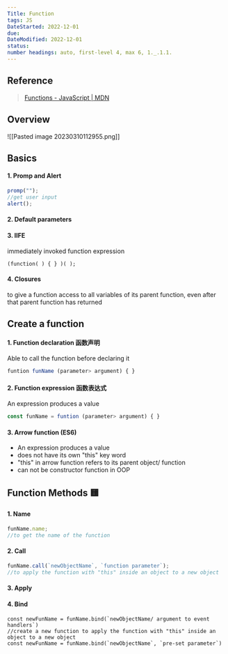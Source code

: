 ```yaml
---
Title: Function
tags: JS
DateStarted: 2022-12-01
due:
DateModified: 2022-12-01
status:
number headings: auto, first-level 4, max 6, 1._.1.1.
---
```


## Reference

> [Functions - JavaScript | MDN](https://developer.mozilla.org/en-US/docs/Web/JavaScript/Guide/Functions)

## Overview

![[Pasted image 20230310112955.png]]

## Basics

#### 1. Promp and Alert

```js
promp("");
//get user input
alert();
```

#### 2. Default parameters

#### 3. IIFE

immediately invoked function expression

```JS
(function( ) { } )( );
```

#### 4. Closures

to give a function access to all variables of its parent function, even after that parent function has returned

## Create a function

#### 1. Function declaration 函数声明

Able to call the function before declaring it

```js
funtion funName (parameter> argument) { }
```

#### 2. Function expression 函数表达式

An expression produces a value

```js
const funName = funtion (parameter> argument) { }
```

#### 3. Arrow function (ES6)

- An expression produces a value
- does not have its own "this" key word
- "this" in arrow function refers to its parent object/ function
- can not be constructor function in OOP

## Function Methods 🟨

#### 1. Name

```js
funName.name;
//to get the name of the function
```

#### 2. Call

```js
funName.call(`newObjectName`, `function parameter`);
//to apply the function with "this" inside an object to a new object
```

#### 3. Apply

#### 4. Bind

```JS
const newFunName = funName.bind(`newObjectName/ argument to event handlers`)
//create a new function to apply the function with "this" inside an object to a new object
const newFunName = funName.bind(`newObjectName`, `pre-set parameter`)
```
